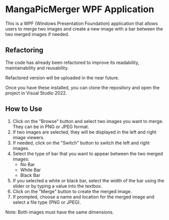 # MangaPicMerger WPF Application

This is a WPF (Windows Presentation Foundation) application that allows users to merge two images and create a new image with a bar between the two merged images if needed.

## Refactoring

The code has already been refactored to improve its readability, maintainability and reusability.

Refactored version will be uploaded in the near future.

Once you have these installed, you can clone the repository and open the project in Visual Studio 2022.

## How to Use

1. Click on the "Browse" button and select two images you want to merge. They can be in PNG or JPEG format.
2. If two images are selected, they will be displayed in the left and right image viewers.
3. If needed, click on the "Switch" button to switch the left and right images.
4. Select the type of bar that you want to appear between the two merged images:
    * No Bar
    * White Bar
    * Black Bar
5. If you selected a white or black bar, select the width of the bar using the slider or by typing a value into the textbox.
6. Click on the "Merge" button to create the merged image.
7. If prompted, choose a name and location for the merged image and select a file type (PNG or JPEG).

Note: Both images must have the same dimensions.
